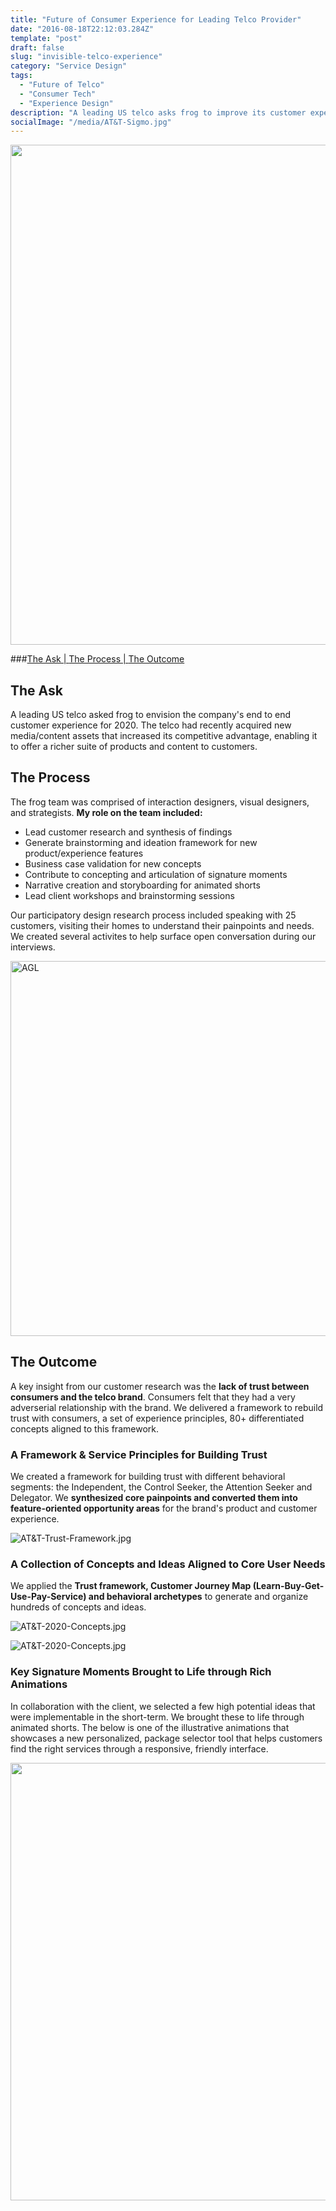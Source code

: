 ```yaml
---
title: "Future of Consumer Experience for Leading Telco Provider" 
date: "2016-08-18T22:12:03.284Z"
template: "post"
draft: false
slug: "invisible-telco-experience"
category: "Service Design"
tags:
  - "Future of Telco"
  - "Consumer Tech"
  - "Experience Design"
description: "A leading US telco asks frog to improve its customer experience for 2020."
socialImage: "/media/AT&T-Sigmo.jpg"
---
```


<img src="/media/AT&T-Sigmo.jpg" width="800" />

###[The Ask | ](#the-ask) [The Process | ](#the-process) [The Outcome](#the-outcome)

## The Ask

A leading US telco asked frog to envision the company's end to end customer experience for 2020. The telco had recently acquired new media/content assets that increased its competitive advantage, enabling it to offer a richer suite of products and content to customers.

## The Process

The frog team was comprised of interaction designers, visual designers, and strategists. **My role on the team included:**
- Lead customer research and synthesis of findings
- Generate brainstorming and ideation framework for new product/experience features
- Business case validation for new concepts
- Contribute to concepting and articulation of signature moments
- Narrative creation and storyboarding for animated shorts
- Lead client workshops and brainstorming sessions

Our participatory design research process included speaking with 25 customers, visiting their homes to understand their painpoints and needs. We created several activites to help surface open conversation during our interviews. 

<img src="/media/AT&T-Research.jpg" alt="AGL" width="600"/>

## The Outcome

A key insight from our customer research was the **lack of trust between consumers and the telco brand**. Consumers felt that they had a very adverserial relationship with the brand. We delivered a framework to rebuild trust with consumers, a set of experience principles, 80+ differentiated concepts aligned to this framework.

### A Framework & Service Principles for Building Trust

We created a framework for building trust with different behavioral segments: the Independent, the Control Seeker, the Attention Seeker and Delegator. We **synthesized core painpoints and converted them into feature-oriented opportunity areas** for the brand's product and customer experience.

![AT&T-Trust-Framework.jpg](/media/AT&T-Trust-Framework.jpg)

### A Collection of Concepts and Ideas Aligned to Core User Needs

We applied the **Trust framework, Customer Journey Map (Learn-Buy-Get-Use-Pay-Service) and behavioral archetypes** to generate and organize hundreds of concepts and ideas. 

![AT&T-2020-Concepts.jpg](/media/AT&T-2020-Concepts.jpg)

![AT&T-2020-Concepts.jpg](/media/AT&T-Archetype.jpg)

### Key Signature Moments Brought to Life through Rich Animations

In collaboration with the client, we selected a few high potential ideas that were implementable in the short-term. We brought these to life through animated shorts. The below is one of the illustrative animations that showcases a new personalized, package selector tool that helps customers find the right services through a responsive, friendly interface.

<img src="/media/AT&T-Animation.gif" width="700" />


